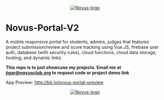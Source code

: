<p align="center">
  <a href="https://novusclub.org/" rel="noopener" target="_blank"><img src="https://i.imgur.com/Rexh0GE.png" alt="Novus-logo"></a></p>
</p>

# Novus-Portal-V2
A mobile responsive portal for students, admins, judges that features project submission/review and score tracking using Vue.JS, firebase user auth, database (with security rules), cloud functions, cloud data storage, hosting, and dynamic links

**This repo is to just showcase my projects. Email me at jigar@novusclub.org to request code or project demo link**

App Preview: http://bit.ly/novus-portal-preview


<p align="center">
  <a href="https://novusclub.org/" rel="noopener" target="_blank"><img src="https://i.imgur.com/bdhzHSN.png" alt="Novus-logo"></a></p>
</p>

